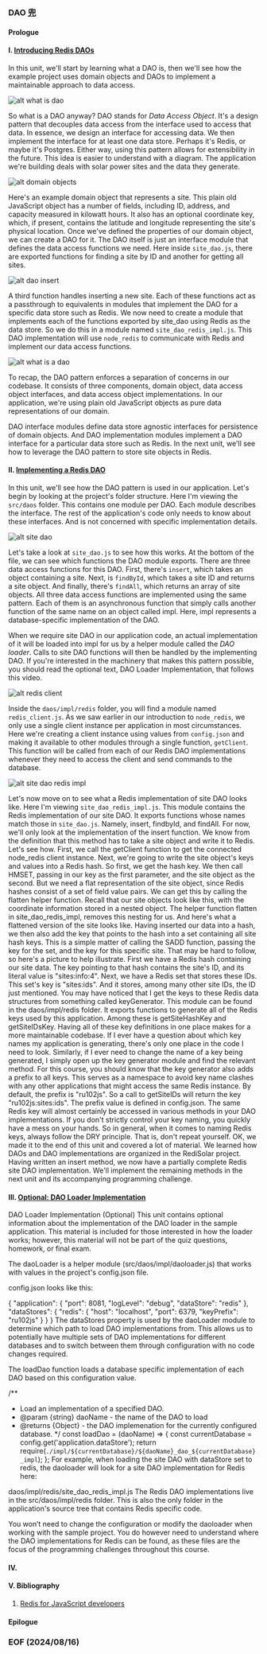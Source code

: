 
### DAO [兜](https://humanum.arts.cuhk.edu.hk/Lexis/lexi-can/)


#### Prologue 


#### I. [Introducing Redis DAOs](https://youtu.be/NYbGKZXs33s)
In this unit, we'll start by learning what a DAO is, then we'll see how the example project uses domain objects and DAOs to implement a maintainable approach to data access.

![alt what is dao](img/what-is-a-dao.png)

So what is a DAO anyway? DAO stands for *Data Access Object*. It's a design pattern that decouples data access from the interface used to access that data. In essence, we design an interface for accessing data. We then implement the interface for at least one data store. Perhaps it's Redis, or maybe it's Postgres. Either way, using this pattern allows for extensibility in the future. This idea is easier to understand with a diagram. The application we're building deals with solar power sites and the data they generate. 

![alt domain objects](img/domain-objects.png)

Here's an example domain object that represents a site. This plain old JavaScript object has a number of fields, including ID, address, and capacity measured in kilowatt hours. It also has an optional coordinate key, which, if present, contains the latitude and longitude representing the site's physical location. Once we've defined the properties of our domain object, we can create a DAO for it. The DAO itself is just an interface module that defines the data access functions we need. Here inside `site_dao.js`, there are exported functions for finding a site by ID and another for getting all sites.

![alt dao insert](img/dao-insert.png)

A third function handles inserting a new site. Each of these functions act as a passthrough to equivalents in modules that implement the DAO for a specific data store such as Redis. We now need to create a module that implements each of the functions exported by site_dao using Redis as the data store. So we do this in a module named `site_dao_redis_impl.js`. This DAO implementation will use `node_redis` to communicate with Redis and implement our data access functions. 

![alt what is a dao](img/what-is-a-dao.png)

To recap, the DAO pattern enforces a separation of concerns in our codebase. It consists of three components, domain object, data access object interfaces, and data access object implementations. In our application, we're using plain old JavaScript objects as pure data representations of our domain. 

DAO interface modules define data store agnostic interfaces for persistence of domain objects. And DAO implementation modules implement a DAO interface for a particular data store such as Redis. In the next unit, we'll see how to leverage the DAO pattern to store site objects in Redis.


#### II. [Implementing a Redis DAO](https://youtu.be/PJqvha3iXZQ)
In this unit, we'll see how the DAO pattern is used in our application. Let's begin by looking at the project's folder structure. Here I'm viewing the `src/daos` folder. This contains one module per DAO. Each module describes the interface. The rest of the application's code only needs to know about these interfaces. And is not concerned with specific implementation details. 

![alt site dao](img/site-dao.png)

Let's take a look at `site_dao.js` to see how this works. At the bottom of the file, we can see which functions the DAO module exports. There are three data access functions for this DAO. First, there's `insert`, which takes an object containing a site. Next, is `findById`, which takes a site ID and returns a site object. And finally, there's `findAll`, which returns an array of site objects. All three data access functions are implemented using the same pattern. Each of them is an asynchronous function that simply calls another function of the same name on an object called impl. Here, impl represents a database-specific implementation of the DAO. 

When we require site DAO in our application code, an actual implementation of it will be loaded into impl for us by a helper module called the *DAO loader*. Calls to site DAO functions will then be handled by the implementing DAO. If you're interested in the machinery that makes this pattern possible, you should read the optional text, DAO Loader Implementation, that follows this video. 

![alt redis client](img/redis-client.png)

Inside the `daos/impl/redis` folder, you will find a module named `redis_client.js`. As we saw earlier in our introduction to `node_redis`, we only use a single client instance per application in most circumstances. Here we're creating a client instance using values from `config.json` and making it available to other modules through a single function, `getClient`. This function will be called from each of our Redis DAO implementations whenever they need to access the client and send commands to the database. 

![alt site dao redis impl](img/site-dao-redis-impl.png)

Let's now move on to see what a Redis implementation of site DAO looks like. Here I'm viewing `site_dao_redis_impl.js`. This module contains the Redis implementation of our site DAO. It exports functions whose names match those in `site_dao.js`. Namely, insert, findbyId, and findAll. For now, we'll only look at the implementation of the insert function. We know from the definition that this method has to take a site object and write it to Redis. Let's see how. First, we call the getClient function to get the connected node_redis client instance. Next, we're going to write the site object's keys and values into a Redis hash. So first, we get the hash key. We then call HMSET, passing in our key as the first parameter, and the site object as the second. But we need a flat representation of the site object, since Redis hashes consist of a set of field value pairs. We can get this by calling the flatten helper function. Recall that our site objects look like this, with the coordinate information stored in a nested object. The helper function flatten in site_dao_redis_impl, removes this nesting for us. And here's what a flattened version of the site looks like.
Having inserted our data into a hash, we then also add the key that points to the hash into a set containing all site hash keys. This is a simple matter of calling the SADD function, passing the key for the set, and the key for this specific site. That may be hard to follow, so here's a picture to help illustrate. First we have a Redis hash containing our site data. The key pointing to that hash contains the site's ID, and its literal value is "sites:info:4". Next, we have a Redis set that stores these IDs. This set's key is "sites:ids". And it stores, among many other site IDs, the ID just mentioned. You may have noticed that I get the keys to these Redis data structures from something called keyGenerator. This module can be found in the daos/impl/redis folder. It exports functions to generate all of the Redis keys used by this application. Among these is getSiteHashKey and getSiteIDsKey. Having all of these key definitions in one place makes for a more maintainable codebase. If I ever have a question about which key names my application is generating, there's only one place in the code I need to look. Similarly, if I ever need to change the name of a key being generated, I simply open up the key generator module and find the relevant method. For this course, you should know that the key generator also adds a prefix to all keys. This serves as a namespace to avoid key name clashes with any other applications that might access the same Redis instance. By default, the prefix is "ru102js". So a call to getSiteIDs will return the key "ru102js:sites:ids". The prefix value is defined in config.json. The same Redis key will almost certainly be accessed in various methods in your DAO implementations. If you don't strictly control your key naming, you quickly have a mess on your hands. So in general, when it comes to naming Redis keys, always follow the DRY principle. That is, don't repeat yourself. OK, we made it to the end of this unit and covered a lot of material. We learned how DAOs and DAO implementations are organized in the RediSolar project. Having written an insert method, we now have a partially complete Redis site DAO implementation. We'll implement the remaining methods in the next unit and its accompanying programming challenge.


#### III. [Optional: DAO Loader Implementation](https://university.redis.com/courses/course-v1:redislabs+RU102JS+2024_03/courseware/b9e0436b7d504284bb29870a04d0147e/d12fff65d1dd4767b41f04565f4d2347/?child=first)
DAO Loader Implementation (Optional)
This unit contains optional information about the implementation of the DAO loader in the sample application. This material is included for those interested in how the loader works; however, this material will not be part of the quiz questions, homework, or final exam.

The daoLoader is a helper module (src/daos/impl/daoloader.js) that works with values in the project's config.json file.

config.json looks like this:

{
  "application": {
    "port": 8081,
    "logLevel": "debug",
    "dataStore": "redis"
  },
  "dataStores": {
    "redis": {
      "host": "localhost",
      "port": 6379,
      "keyPrefix": "ru102js"
    }
  }
}
The dataStores property is used by the daoLoader module to determine which path to load DAO implementations from. This allows us to potentially have multiple sets of DAO implementations for different databases and to switch between them through configuration with no code changes required.

The loadDao function loads a database specific implementation of each DAO based on this configuration value.

/**
 * Load an implementation of a specified DAO.
 * @param {string} daoName - the name of the DAO to load
 * @returns {Object} - the DAO implemenation for the currently configured database.
 */
const loadDao = (daoName) => {
  const currentDatabase = config.get('application.dataStore');
  return require(`./impl/${currentDatabase}/${daoName}_dao_${currentDatabase}_impl`);
};
For example, when loading the site DAO with dataStore set to redis, the daoloader will look for a site DAO implementation for Redis here:

daos/impl/redis/site_dao_redis_impl.js
The Redis DAO implementations live in the src/daos/impl/redis folder. This is also the only folder in the application's source tree that contains Redis specific code.

You won’t need to change the configuration or modify the daoloader when working with the sample project. You do however need to understand where the DAO implementations for Redis can be found, as these files are the focus of the programming challenges throughout this course.


#### IV. 


#### V. Bibliography 
1. [Redis for JavaScript developers](https://redis.io/university/courses/ru102js/)


#### Epilogue 


### EOF (2024/08/16)
